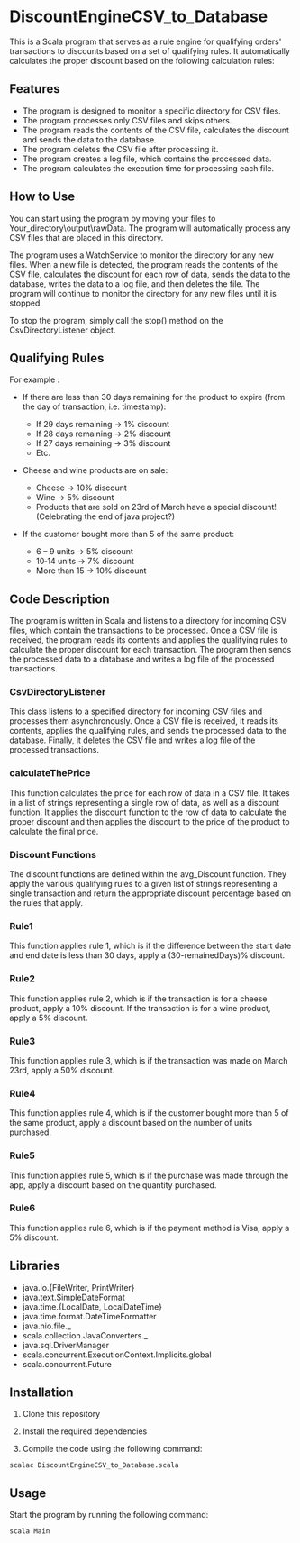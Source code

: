 
#  DiscountEngineCSV_to_Database

This is a Scala program that serves as a rule engine for qualifying orders' transactions to discounts based on a set of qualifying rules. It automatically calculates the proper discount based on the following calculation rules:


## Features
* The program is designed to monitor a specific directory for CSV files.
* The program processes only CSV files and skips others.
* The program reads the contents of the CSV file, calculates the discount and sends the data to the database.
* The program deletes the CSV file after processing it.
* The program creates a log file, which contains the processed data.
* The program calculates the execution time for processing each file.
## How to Use
You can start using the program by moving your files to Your_directory\\output\\rawData. The program will automatically process any CSV files that are placed in this directory.

The program uses a WatchService to monitor the directory for any new files. When a new file is detected, the program reads the contents of the CSV file, calculates the discount for each row of data, sends the data to the database, writes the data to a log file, and then deletes the file. The program will continue to monitor the directory for any new files until it is stopped.

To stop the program, simply call the stop() method on the CsvDirectoryListener object.
## Qualifying Rules
For example :
* If there are less than 30 days remaining for the product to expire (from the day of transaction, i.e. timestamp):

    * If 29 days remaining -> 1% discount
    * If 28 days remaining -> 2% discount
    * If 27 days remaining -> 3% discount 
    * Etc.

* Cheese and wine products are on sale:

    * Cheese -> 10% discount
    * Wine -> 5% discount
    * Products that are sold on 23rd of March have a special discount! (Celebrating the end of java project?)


* If the customer bought more than 5 of the same product:

    * 6 – 9 units -> 5% discount
    * 10‐14 units -> 7% discount
    * More than 15 -> 10% discount
## Code Description
The program is written in Scala and listens to a directory for incoming CSV files, which contain the transactions to be processed. Once a CSV file is received, the program reads its contents and applies the qualifying rules to calculate the proper discount for each transaction. The program then sends the processed data to a database and writes a log file of the processed transactions.

### CsvDirectoryListener
This class listens to a specified directory for incoming CSV files and processes them asynchronously. Once a CSV file is received, it reads its contents, applies the qualifying rules, and sends the processed data to the database. Finally, it deletes the CSV file and writes a log file of the processed transactions.

### calculateThePrice
This function calculates the price for each row of data in a CSV file. It takes in a list of strings representing a single row of data, as well as a discount function. It applies the discount function to the row of data to calculate the proper discount and then applies the discount to the price of the product to calculate the final price.

### Discount Functions
The discount functions are defined within the avg_Discount function. They apply the various qualifying rules to a given list of strings representing a single transaction and return the appropriate discount percentage based on the rules that apply.

### Rule1
This function applies rule 1, which is if the difference between the start date and end date is less than 30 days, apply a (30-remainedDays)% discount.

### Rule2
This function applies rule 2, which is if the transaction is for a cheese product, apply a 10% discount. If the transaction is for a wine product, apply a 5% discount.

### Rule3
This function applies rule 3, which is if the transaction was made on March 23rd, apply a 50% discount.

### Rule4
This function applies rule 4, which is if the customer bought more than 5 of the same product, apply a discount based on the number of units purchased.

### Rule5
This function applies rule 5, which is if the purchase was made through the app, apply a discount based on the quantity purchased.

### Rule6
This function applies rule 6, which is if the payment method is Visa, apply a 5% discount.
## Libraries
* java.io.{FileWriter, PrintWriter}
* java.text.SimpleDateFormat
* java.time.{LocalDate, LocalDateTime}
* java.time.format.DateTimeFormatter
* java.nio.file._
* scala.collection.JavaConverters._
* java.sql.DriverManager
* scala.concurrent.ExecutionContext.Implicits.global
* scala.concurrent.Future
## Installation

1. Clone this repository

2. Install the required dependencies

3. Compile the code using the following command:
```
scalac DiscountEngineCSV_to_Database.scala
```

## Usage
Start the program by running the following command:
```
scala Main
```
